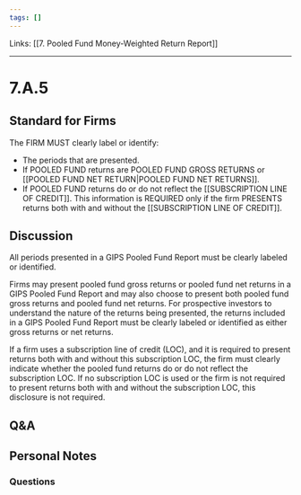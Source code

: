 ```yaml
---
tags: []
---
```

Links: [[7. Pooled Fund Money-Weighted Return Report]]
___
# 7.A.5
## Standard for Firms
The FIRM MUST clearly label or identify:
- The periods that are presented.
- If POOLED FUND returns are POOLED FUND GROSS RETURNS or [[POOLED FUND NET RETURN|POOLED FUND NET RETURNS]].
- If POOLED FUND returns do or do not reflect the [[SUBSCRIPTION LINE OF CREDIT]]. This information is REQUIRED only if the firm PRESENTS returns both with and without the [[SUBSCRIPTION LINE OF CREDIT]].
## Discussion
All periods presented in a GIPS Pooled Fund Report must be clearly labeled or identified.

Firms may present pooled fund gross returns or pooled fund net returns in a GIPS Pooled Fund Report and may also choose to present both pooled fund gross returns and pooled fund net returns. For prospective investors to understand the nature of the returns being presented, the returns included in a GIPS Pooled Fund Report must be clearly labeled or identified as either gross returns or net returns.

If a firm uses a subscription line of credit (LOC), and it is required to present returns both with and without this subscription LOC, the firm must clearly indicate whether the pooled fund returns do or do not reflect the subscription LOC. If no subscription LOC is used or the firm is not required to present returns both with and without the subscription LOC, this disclosure is not required.
## Q&A

## Personal Notes

### Questions